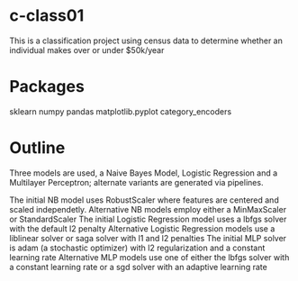 # c-class01
This is a classification project using census data to determine whether an individual makes over or under $50k/year

# Packages
sklearn
numpy
pandas
matplotlib.pyplot
category_encoders

# Outline
Three models are used, a Naive Bayes Model, Logistic Regression and a Multilayer Perceptron; alternate variants are generated via pipelines.

The initial NB model uses RobustScaler where features are centered and scaled independetly.
Alternative NB models employ either a MinMaxScaler or StandardScaler
The initial Logistic Regression model uses a lbfgs solver with the default l2 penalty
Alternative Logistic Regression models use a liblinear solver or saga solver with l1 and l2 penalties
The initial MLP solver is adam (a stochastic optimizer) with l2 regularization and a constant learning rate
Alternative MLP models use one of either the lbfgs solver with a constant learning rate or a sgd solver with an adaptive learning rate
